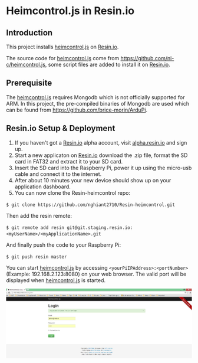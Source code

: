 # Heimcontrol.js in Resin.io

## Introduction

This project installs [heimcontrol.js](http://ni-c.github.io/heimcontrol.js/) on [Resin.io](http://resin.io).

The source code for [heimcontrol.js](http://ni-c.github.io/heimcontrol.js/) come from https://github.com/ni-c/heimcontrol.js, some script files are added to install it on [Resin.io](http://resin.io).

## Prerequisite

The [heimcontrol.js](http://ni-c.github.io/heimcontrol.js/) requires Mongodb which is not officially supported for ARM. In this project, the pre-compiled binaries of Mongodb are used which can be found from https://github.com/brice-morin/ArduPi.

## Resin.io Setup & Deployment

1. If you haven't got a [Resin.io](http://resin.io) alpha account, visit [alpha.resin.io](http://alpha.resin.io) and sign up.
1. Start a new applicaton on [Resin.io](http://resin.io) download the .zip file, format the SD card in FAT32 and extract it to your SD card. 
1. Insert the SD card into the Raspberry Pi, power it up using the micro-usb cable and connect it to the internet.
1. After about 10 minutes your new device should show up on your application dashboard.
1. You can now clone the Resin-heimcontrol repo:

`$ git clone https://github.com/nghiant2710/Resin-heimcontrol.git`

Then add the resin remote:

`$ git remote add resin git@git.staging.resin.io:<myUserName>/<myApplicationName>.git`

And finally push the code to your Raspberry Pi:

`$ git push resin master`

You can start [heimcontrol.js](http://ni-c.github.io/heimcontrol.js/) by accessing `<yourPiIPAddress>:<portNumber>` (Example: 192.168.2.123:8080) on your web browser. The valid port will be displayed when [heimcontrol.js](http://ni-c.github.io/heimcontrol.js/) is started.

![heimcontrol.js Login Page](/images/Login.JPG)